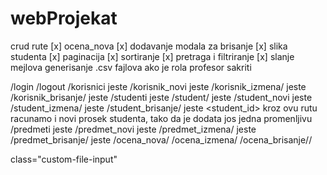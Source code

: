 # webProjekat

crud rute [x]
ocena_nova [x]
dodavanje modala za brisanje [x]
slika studenta [x]
paginacija [x]
sortiranje [x]
pretraga i filtriranje [x]
slanje mejlova
generisanje .csv fajlova
ako je rola profesor sakriti

/login
/logout
/korisnici jeste
/korisnik_novi jeste
/korisnik_izmena/<id> jeste
/korisnik_brisanje/<id> jeste
/studenti jeste
/student/<id> jeste
/student_novi jeste
/student_izmena/<id> jeste
/student_brisanje/<id> jeste
<student_id> kroz ovu rutu racunamo i novi prosek studenta, tako da je dodata jos jedna
promenljivu
/predmeti jeste
/predmet_novi jeste
/predmet_izmena/<id> jeste
/predmet_brisanje/<id> jeste
/ocena_nova/<id>
/ocena_izmena/<id>
/ocena_brisanje/<id>/

class="custom-file-input"